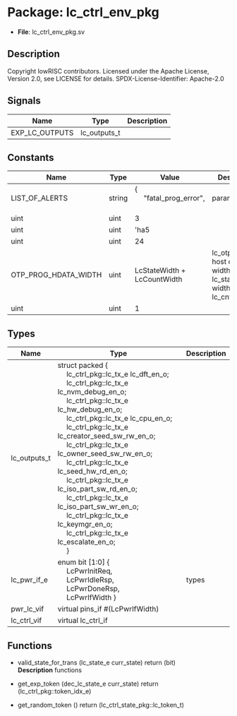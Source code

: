 # Package: lc_ctrl_env_pkg

- **File**: lc_ctrl_env_pkg.sv
## Description

 Copyright lowRISC contributors.
 Licensed under the Apache License, Version 2.0, see LICENSE for details.
 SPDX-License-Identifier: Apache-2.0


## Signals

| Name           | Type         | Description |
| -------------- | ------------ | ----------- |
| EXP_LC_OUTPUTS | lc_outputs_t |             |
## Constants

| Name                 | Type   | Value                                                                                        | Description                                                         |
| -------------------- | ------ | -------------------------------------------------------------------------------------------- | ------------------------------------------------------------------- |
| LIST_OF_ALERTS       | string | {<br><span style="padding-left:20px">"fatal_prog_error",<br><span style="padding-left:20px"> |  parameters                                                         |
| uint                 | uint   | 3                                                                                            |                                                                     |
| uint                 | uint   | 'ha5                                                                                         |                                                                     |
| uint                 | uint   | 24                                                                                           |                                                                     |
| OTP_PROG_HDATA_WIDTH | uint   | LcStateWidth + LcCountWidth                                                                  |  lc_otp_program host data width: lc_state_e width + lc_cnt_e width  |
| uint                 | uint   | 1                                                                                            |                                                                     |
## Types

| Name         | Type                                                                                                                                                                                                                                                                                                                                                                                                                                                                                                                                                                                                                                                                                                                                                                                                                                                                                                                                                                              | Description |
| ------------ | --------------------------------------------------------------------------------------------------------------------------------------------------------------------------------------------------------------------------------------------------------------------------------------------------------------------------------------------------------------------------------------------------------------------------------------------------------------------------------------------------------------------------------------------------------------------------------------------------------------------------------------------------------------------------------------------------------------------------------------------------------------------------------------------------------------------------------------------------------------------------------------------------------------------------------------------------------------------------------- | ----------- |
| lc_outputs_t | struct packed {<br><span style="padding-left:20px">     lc_ctrl_pkg::lc_tx_e lc_dft_en_o;<br><span style="padding-left:20px">     lc_ctrl_pkg::lc_tx_e lc_nvm_debug_en_o;<br><span style="padding-left:20px">     lc_ctrl_pkg::lc_tx_e lc_hw_debug_en_o;<br><span style="padding-left:20px">     lc_ctrl_pkg::lc_tx_e lc_cpu_en_o;<br><span style="padding-left:20px">     lc_ctrl_pkg::lc_tx_e lc_creator_seed_sw_rw_en_o;<br><span style="padding-left:20px">     lc_ctrl_pkg::lc_tx_e lc_owner_seed_sw_rw_en_o;<br><span style="padding-left:20px">     lc_ctrl_pkg::lc_tx_e lc_seed_hw_rd_en_o;<br><span style="padding-left:20px">     lc_ctrl_pkg::lc_tx_e lc_iso_part_sw_rd_en_o;<br><span style="padding-left:20px">     lc_ctrl_pkg::lc_tx_e lc_iso_part_sw_wr_en_o;<br><span style="padding-left:20px">     lc_ctrl_pkg::lc_tx_e lc_keymgr_en_o;<br><span style="padding-left:20px">     lc_ctrl_pkg::lc_tx_e lc_escalate_en_o;<br><span style="padding-left:20px">   } |             |
| lc_pwr_if_e  | enum bit [1:0] {<br><span style="padding-left:20px">     LcPwrInitReq,<br><span style="padding-left:20px">     LcPwrIdleRsp,<br><span style="padding-left:20px">     LcPwrDoneRsp,<br><span style="padding-left:20px">     LcPwrIfWidth   }                                                                                                                                                                                                                                                                                                                                                                                                                                                                                                                                                                                                                                                                                                                                       |  types      |
| pwr_lc_vif   | virtual pins_if #(LcPwrIfWidth)                                                                                                                                                                                                                                                                                                                                                                                                                                                                                                                                                                                                                                                                                                                                                                                                                                                                                                                                                   |             |
| lc_ctrl_vif  | virtual lc_ctrl_if                                                                                                                                                                                                                                                                                                                                                                                                                                                                                                                                                                                                                                                                                                                                                                                                                                                                                                                                                                |             |
## Functions
- valid_state_for_trans <font id="function_arguments">(lc_state_e curr_state)</font> <font id="function_return">return (bit)</font>
</br>**Description**
 functions

- get_exp_token <font id="function_arguments">(dec_lc_state_e curr_state)</font> <font id="function_return">return (lc_ctrl_pkg::token_idx_e)</font>
- get_random_token <font id="function_arguments">()</font> <font id="function_return">return (lc_ctrl_state_pkg::lc_token_t)</font>
